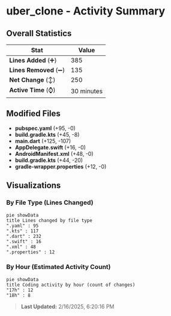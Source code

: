 # uber_clone - Activity Summary 

## Overall Statistics

| Stat                   | Value                                                             |
| ---------------------- | ----------------------------------------------------------------- |
| **Lines Added** (➕)   | 385                                          |
| **Lines Removed** (➖) | 135                                        |
| **Net Change** (↕)    | 250                |
| **Active Time** (⌚)   | 30 minutes |


## Modified Files
- **pubspec.yaml** (+95, -0)
- **build.gradle.kts** (+45, -8)
- **main.dart** (+125, -107)
- **AppDelegate.swift** (+16, -0)
- **AndroidManifest.xml** (+48, -0)
- **build.gradle.kts** (+44, -20)
- **gradle-wrapper.properties** (+12, -0)

## Visualizations

### By File Type (Lines Changed)

```mermaid
pie showData
title Lines changed by file type
".yaml" : 95
".kts" : 117
".dart" : 232
".swift" : 16
".xml" : 48
".properties" : 12
```

### By Hour (Estimated Activity Count)

```mermaid
pie showData
title Coding activity by hour (count of changes)
"17h" : 12
"18h" : 8
```


> **Last Updated:** 2/16/2025, 6:20:16 PM
